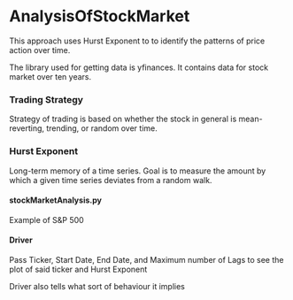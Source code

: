 # AnalysisOfStockMarket

This approach uses Hurst Exponent to to identify the patterns of price action over time. 

The library used for getting data is yfinances. It contains data for stock market over ten years.


### Trading Strategy
Strategy of trading is based on whether the stock in general is mean-reverting, trending, or random over time. 

### Hurst Exponent
Long-term memory of a time series. 
Goal is to measure the amount by which a given time series deviates from a random walk. 

#### stockMarketAnalysis.py
Example of S&P 500

#### Driver
Pass Ticker, Start Date, End Date, and Maximum number of Lags to see the plot of said ticker and Hurst Exponent

Driver also tells what sort of behaviour it implies